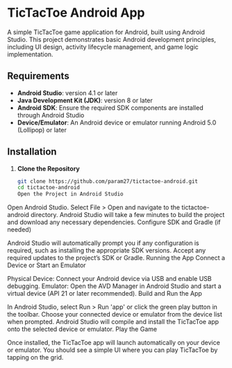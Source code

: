 # TicTacToe Android App

A simple TicTacToe game application for Android, built using Android Studio. This project demonstrates basic Android development principles, including UI design, activity lifecycle management, and game logic implementation.

## Requirements

- **Android Studio**: version 4.1 or later
- **Java Development Kit (JDK)**: version 8 or later
- **Android SDK**: Ensure the required SDK components are installed through Android Studio
- **Device/Emulator**: An Android device or emulator running Android 5.0 (Lollipop) or later

## Installation

1. **Clone the Repository**
   ```bash
   git clone https://github.com/param27/tictactoe-android.git
   cd tictactoe-android
   Open the Project in Android Studio

Open Android Studio.
Select File > Open and navigate to the tictactoe-android directory.
Android Studio will take a few minutes to build the project and download any necessary dependencies.
Configure SDK and Gradle (if needed)

Android Studio will automatically prompt you if any configuration is required, such as installing the appropriate SDK versions.
Accept any required updates to the project’s SDK or Gradle.
Running the App
Connect a Device or Start an Emulator

Physical Device: Connect your Android device via USB and enable USB debugging.
Emulator: Open the AVD Manager in Android Studio and start a virtual device (API 21 or later recommended).
Build and Run the App

In Android Studio, select Run > Run 'app' or click the green play button in the toolbar.
Choose your connected device or emulator from the device list when prompted.
Android Studio will compile and install the TicTacToe app onto the selected device or emulator.
Play the Game

Once installed, the TicTacToe app will launch automatically on your device or emulator.
You should see a simple UI where you can play TicTacToe by tapping on the grid.
